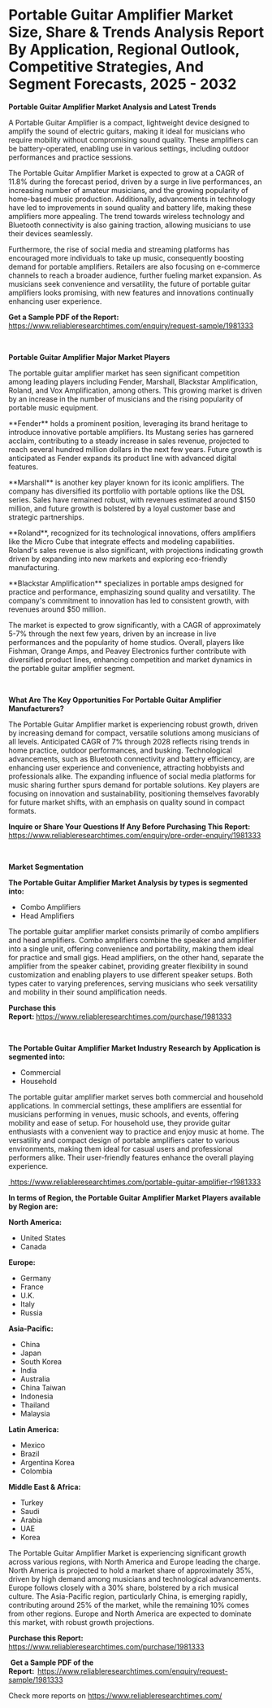 <p><h1>Portable Guitar Amplifier Market Size, Share & Trends Analysis Report By Application, Regional Outlook, Competitive Strategies, And Segment Forecasts, 2025 - 2032</h1></p><p><strong>Portable Guitar Amplifier Market Analysis and Latest Trends</strong></p>
<p><p>A Portable Guitar Amplifier is a compact, lightweight device designed to amplify the sound of electric guitars, making it ideal for musicians who require mobility without compromising sound quality. These amplifiers can be battery-operated, enabling use in various settings, including outdoor performances and practice sessions. </p><p>The Portable Guitar Amplifier Market is expected to grow at a CAGR of 11.8% during the forecast period, driven by a surge in live performances, an increasing number of amateur musicians, and the growing popularity of home-based music production. Additionally, advancements in technology have led to improvements in sound quality and battery life, making these amplifiers more appealing. The trend towards wireless technology and Bluetooth connectivity is also gaining traction, allowing musicians to use their devices seamlessly. </p><p>Furthermore, the rise of social media and streaming platforms has encouraged more individuals to take up music, consequently boosting demand for portable amplifiers. Retailers are also focusing on e-commerce channels to reach a broader audience, further fueling market expansion. As musicians seek convenience and versatility, the future of portable guitar amplifiers looks promising, with new features and innovations continually enhancing user experience.</p></p>
<p><strong>Get a Sample PDF of the Report:&nbsp;</strong> <a href="https://www.reliableresearchtimes.com/enquiry/request-sample/1981333?utm_campaign=2381&utm_medium=2&utm_source=Github&utm_content=ia&utm_term=11022025&utm_id=portable-guitar-amplifier">https://www.reliableresearchtimes.com/enquiry/request-sample/1981333</a></p>
<p>&nbsp;</p>
<p><strong>Portable Guitar Amplifier Major Market Players</strong></p>
<p><p>The portable guitar amplifier market has seen significant competition among leading players including Fender, Marshall, Blackstar Amplification, Roland, and Vox Amplification, among others. This growing market is driven by an increase in the number of musicians and the rising popularity of portable music equipment.</p><p>**Fender** holds a prominent position, leveraging its brand heritage to introduce innovative portable amplifiers. Its Mustang series has garnered acclaim, contributing to a steady increase in sales revenue, projected to reach several hundred million dollars in the next few years. Future growth is anticipated as Fender expands its product line with advanced digital features.</p><p>**Marshall** is another key player known for its iconic amplifiers. The company has diversified its portfolio with portable options like the DSL series. Sales have remained robust, with revenues estimated around $150 million, and future growth is bolstered by a loyal customer base and strategic partnerships.</p><p>**Roland**, recognized for its technological innovations, offers amplifiers like the Micro Cube that integrate effects and modeling capabilities. Roland's sales revenue is also significant, with projections indicating growth driven by expanding into new markets and exploring eco-friendly manufacturing.</p><p>**Blackstar Amplification** specializes in portable amps designed for practice and performance, emphasizing sound quality and versatility. The company's commitment to innovation has led to consistent growth, with revenues around $50 million.</p><p>The market is expected to grow significantly, with a CAGR of approximately 5-7% through the next few years, driven by an increase in live performances and the popularity of home studios. Overall, players like Fishman, Orange Amps, and Peavey Electronics further contribute with diversified product lines, enhancing competition and market dynamics in the portable guitar amplifier segment.</p></p>
<p>&nbsp;</p>
<p><strong>What Are The Key Opportunities For Portable Guitar Amplifier Manufacturers?</strong></p>
<p><p>The Portable Guitar Amplifier market is experiencing robust growth, driven by increasing demand for compact, versatile solutions among musicians of all levels. Anticipated CAGR of 7% through 2028 reflects rising trends in home practice, outdoor performances, and busking. Technological advancements, such as Bluetooth connectivity and battery efficiency, are enhancing user experience and convenience, attracting hobbyists and professionals alike. The expanding influence of social media platforms for music sharing further spurs demand for portable solutions. Key players are focusing on innovation and sustainability, positioning themselves favorably for future market shifts, with an emphasis on quality sound in compact formats.</p></p>
<p><strong>Inquire or Share Your Questions If Any Before Purchasing This Report:</strong> <a href="https://www.reliableresearchtimes.com/enquiry/pre-order-enquiry/1981333?utm_campaign=2381&utm_medium=2&utm_source=Github&utm_content=ia&utm_term=11022025&utm_id=portable-guitar-amplifier">https://www.reliableresearchtimes.com/enquiry/pre-order-enquiry/1981333</a></p>
<p>&nbsp;</p>
<p><strong>Market Segmentation</strong></p>
<p><strong>The Portable Guitar Amplifier Market Analysis by types is segmented into:</strong></p>
<p><ul><li>Combo Amplifiers</li><li>Head Amplifiers</li></ul></p>
<p><p>The portable guitar amplifier market consists primarily of combo amplifiers and head amplifiers. Combo amplifiers combine the speaker and amplifier into a single unit, offering convenience and portability, making them ideal for practice and small gigs. Head amplifiers, on the other hand, separate the amplifier from the speaker cabinet, providing greater flexibility in sound customization and enabling players to use different speaker setups. Both types cater to varying preferences, serving musicians who seek versatility and mobility in their sound amplification needs.</p></p>
<p><strong>Purchase this Report:&nbsp;</strong><a href="https://www.reliableresearchtimes.com/purchase/1981333?utm_campaign=2381&utm_medium=2&utm_source=Github&utm_content=ia&utm_term=11022025&utm_id=portable-guitar-amplifier">https://www.reliableresearchtimes.com/purchase/1981333</a></p>
<p>&nbsp;</p>
<p><strong>The Portable Guitar Amplifier Market Industry Research by Application is segmented into:</strong></p>
<p><ul><li>Commercial</li><li>Household</li></ul></p>
<p><p>The portable guitar amplifier market serves both commercial and household applications. In commercial settings, these amplifiers are essential for musicians performing in venues, music schools, and events, offering mobility and ease of setup. For household use, they provide guitar enthusiasts with a convenient way to practice and enjoy music at home. The versatility and compact design of portable amplifiers cater to various environments, making them ideal for casual users and professional performers alike. Their user-friendly features enhance the overall playing experience.</p></p>
<p><a href="https://www.reliableresearchtimes.com/portable-guitar-amplifier-r1981333?utm_campaign=2381&utm_medium=2&utm_source=Github&utm_content=ia&utm_term=11022025&utm_id=portable-guitar-amplifier">&nbsp;https://www.reliableresearchtimes.com/portable-guitar-amplifier-r1981333</a></p>
<p><strong>In terms of Region, the Portable Guitar Amplifier Market Players available by Region are:</strong></p>
<p>
    <p> <strong> North America: </strong>
        <ul>
            <li>United States</li>
            <li>Canada</li>
        </ul>
        </p> 
    <p> <strong> Europe: </strong>
        <ul>
            <li>Germany</li>
            <li>France</li>
            <li>U.K.</li>
            <li>Italy</li>
            <li>Russia</li>
        </ul>
        </p> 
    <p> <strong> Asia-Pacific: </strong>
        <ul>
            <li>China</li>
            <li>Japan</li>
            <li>South Korea</li>
            <li>India</li>
            <li>Australia</li>
            <li>China Taiwan</li>
            <li>Indonesia</li>
            <li>Thailand</li>
            <li>Malaysia</li>
        </ul>
        </p> 
    <p> <strong> Latin America: </strong>
        <ul>
            <li>Mexico</li>
            <li>Brazil</li>
            <li>Argentina Korea</li>
            <li>Colombia</li>
        </ul>
        </p> 
    <p> <strong> Middle East & Africa: </strong>
        <ul>
            <li>Turkey</li>
            <li>Saudi</li>
            <li>Arabia</li>
            <li>UAE</li>
            <li>Korea</li>
        </ul>
    </p>
    </p>
<p><p>The Portable Guitar Amplifier Market is experiencing significant growth across various regions, with North America and Europe leading the charge. North America is projected to hold a market share of approximately 35%, driven by high demand among musicians and technological advancements. Europe follows closely with a 30% share, bolstered by a rich musical culture. The Asia-Pacific region, particularly China, is emerging rapidly, contributing around 25% of the market, while the remaining 10% comes from other regions. Europe and North America are expected to dominate this market, with robust growth projections.</p></p>
<p><strong>Purchase this Report: </strong><a href="https://www.reliableresearchtimes.com/purchase/1981333?utm_campaign=2381&utm_medium=2&utm_source=Github&utm_content=ia&utm_term=11022025&utm_id=portable-guitar-amplifier">https://www.reliableresearchtimes.com/purchase/1981333</a></p>
<p>&nbsp;<strong>Get a Sample PDF of the Report:&nbsp;&nbsp;</strong><a href="https://www.reliableresearchtimes.com/enquiry/request-sample/1981333?utm_campaign=2381&utm_medium=2&utm_source=Github&utm_content=ia&utm_term=11022025&utm_id=portable-guitar-amplifier">https://www.reliableresearchtimes.com/enquiry/request-sample/1981333</a></p>
<p><strong></strong></p>
<p>Check more reports on <a href="https://www.reliableresearchtimes.com/?utm_campaign=2381&utm_medium=2&utm_source=Github&utm_content=ia&utm_term=11022025&utm_id=portable-guitar-amplifier">https://www.reliableresearchtimes.com/</a></p>